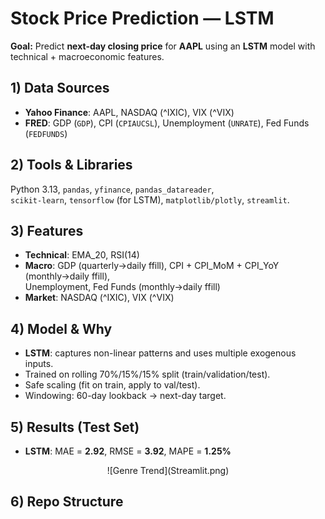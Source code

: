 # Stock Price Prediction — LSTM

**Goal:** Predict **next-day closing price** for **AAPL** using an **LSTM** model with technical + macroeconomic features.

## 1) Data Sources
- **Yahoo Finance**: AAPL, NASDAQ (^IXIC), VIX (^VIX)
- **FRED**: GDP (`GDP`), CPI (`CPIAUCSL`), Unemployment (`UNRATE`), Fed Funds (`FEDFUNDS`)

## 2) Tools & Libraries
Python 3.13, `pandas`, `yfinance`, `pandas_datareader`,  
`scikit-learn`, `tensorflow` (for LSTM), `matplotlib/plotly`, `streamlit`.

## 3) Features
- **Technical**: EMA_20, RSI(14)  
- **Macro**: GDP (quarterly→daily ffill), CPI + CPI_MoM + CPI_YoY (monthly→daily ffill),  
  Unemployment, Fed Funds (monthly→daily ffill)  
- **Market**: NASDAQ (^IXIC), VIX (^VIX)

## 4) Model & Why
- **LSTM**: captures non-linear patterns and uses multiple exogenous inputs.
- Trained on rolling 70%/15%/15% split (train/validation/test).
- Safe scaling (fit on train, apply to val/test).
- Windowing: 60-day lookback → next-day target.

## 5) Results (Test Set)
- **LSTM**: MAE = **2.92**, RMSE = **3.92**, MAPE = **1.25%**

<p align="center">
   ![Genre Trend](Streamlit.png)
</p>

## 6) Repo Structure
